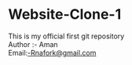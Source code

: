 # Website-Clone-1
This is my official first git repository <br/>
Author :- Aman <br/>
Email:-Rnafork@gmail.com <br/>
